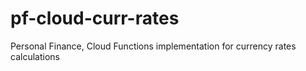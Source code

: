 # pf-cloud-curr-rates
Personal Finance, Cloud Functions implementation for currency rates calculations
